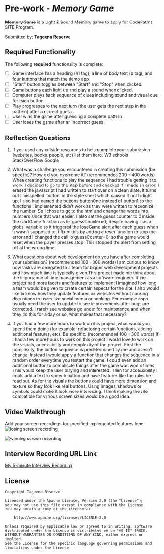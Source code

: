 # Pre-work - *Memory Game*

**Memory Game** is a Light & Sound Memory game to apply for CodePath's SITE Program. 

Submitted by: **Tageena Reserve**


## Required Functionality

The following **required** functionality is complete:

* [ ] Game interface has a heading (h1 tag), a line of body text (p tag), and four buttons that match the demo app
* [ ] "Start" button toggles between "Start" and "Stop" when clicked. 
* [ ] Game buttons each light up and play a sound when clicked. 
* [ ] Computer plays back sequence of clues including sound and visual cue for each button
* [ ] Play progresses to the next turn (the user gets the next step in the pattern) after a correct guess. 
* [ ] User wins the game after guessing a complete pattern
* [ ] User loses the game after an incorrect guess

## Reflection Questions
1. If you used any outside resources to help complete your submission (websites, books, people, etc) list them here. 
W3 schools 
StackOverFlow
Google


2. What was a challenge you encountered in creating this submission (be specific)? How did you overcome it? (recommended 200 - 400 words) 
  When creating functions to play the sequence I had trouble getting it to work. I decided to go to the step before and checked if I made an error. I erased the javascript I had written to start over on a clean slate. It turns out I misspelled ‘button’ in the style sheet which caused it not to light up. I also had named the buttons buttonOne instead of button1 so the functions I implemented didn’t work as they were written to recognize the number. So I chose to go to the html and change the words into numbers since that was easier. I also set the guess counter to 0 inside the startGame function as let guessCounter=0; despite having it as a global variable so it triggered the loseGame alert after each guess when it wasn’t supposed to. I fixed this by adding a reset function to stop the error and I changed the call to guessCounter=0; so the game would reset when the player presses stop. This stopped the alert from setting off at the wrong time.

3. What questions about web development do you have after completing your submission? (recommended 100 - 300 words) 
    I am curious to know how tasks are delegated to a team for bigger web development projects and how much time is typically given.This project made me think about the importance of time management as a software engineer. If the project had more facets and features to implement I imagined how long a team would be given to create certain aspects for the site. I also would like to know how they update features on websites without causing disruptions to users like social media or banking. For example apps usually need the user to update to see improvements after bugs are corrected. I rarely see websites go under for maintenance and when they do this for a day or so, what makes that necessary? 


4. If you had a few more hours to work on this project, what would you spend them doing (for example: refactoring certain functions, adding additional features, etc). Be specific. (recommended 100 - 300 words) 
 If I had a few more hours to work on this project I would love to work on the visuals, accessibility and complexity of the project. First the complexity, the button sequence is predetermined by me and doesn’t change. Instead I would apply a function that changes the sequence in a random order everytime you restart the game. I could even add an additional button to complicate things after the game was won 4 times. This would keep the user playing and interested. Then for accessibility I could add a text to speech button and have features like the rules be read out. As for the visuals the buttons could have more dimension and texture so they look like real buttons. Using images, shadows or symbols could make it look more interesting. I think making the site compatible for various screen sizes would be a good idea.


## Video Walkthrough 

Add your screen recordings for specified implemented features here:
![losing screen recording](https://www.loom.com/share/8a6bd1b548684f5ba92f5c78497dbe88?sid=57ccee2f-bfb4-4917-86ac-4f509b9d47d0)

![winning screen recording](https://www.loom.com/share/511b1f73abb04087be093aebfc725381?sid=f846c78c-dd78-4e5b-86bb-0abe47b74e42)

## Interview Recording URL Link

[My 5-minute Interview Recording](https://www.loom.com/share/6c9e17c44f5a46d5b85ce29b8e452aa2?sid=8b71b9ef-333e-4b58-aa7c-7b4a646e5d3b)


## License

    Copyright Tageena Reserve

    Licensed under the Apache License, Version 2.0 (the "License");
    you may not use this file except in compliance with the License.
    You may obtain a copy of the License at

        http://www.apache.org/licenses/LICENSE-2.0

    Unless required by applicable law or agreed to in writing, software
    distributed under the License is distributed on an "AS IS" BASIS,
    WITHOUT WARRANTIES OR CONDITIONS OF ANY KIND, either express or implied.
    See the License for the specific language governing permissions and
    limitations under the License.